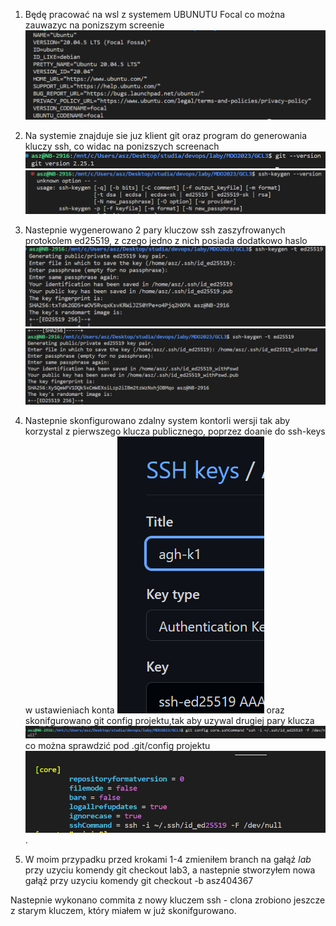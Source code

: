 

1. Będę pracować na wsl z systemem UBUNUTU Focal co można zauwazyc na ponizszym screenie
![alt text](./screeny/lab-p1-os.png)
2.  Na systemie znajduje sie juz klient git oraz program do generowania kluczy ssh, co widac na ponizszych screenach
![alt text](./screeny/git-v.png)
![alt text](./screeny/ssh-keygen.png)
3. Nastepnie wygenerowano 2 pary kluczow ssh zaszyfrowanych protokolem ed25519, z czego jedno z nich posiada dodatkowo haslo
![alt text](./screeny/ed-keygen.png)
![alt text](./screeny/ed-ketgen2.png)
4. Nastepnie skonfigurowano zdalny system kontorli wersji tak aby korzystal z pierwszego klucza publicznego, poprzez doanie do ssh-keys w ustawieniach konta
![alt text](./screeny/github-ssh.png)
oraz skonifgurowano git config projektu,tak aby uzywal drugiej pary klucza
![alt text](./screeny/git_config_ssh_cmd.png)
co można sprawdzić pod .git/config projektu
![alt text](./screeny/local_git_config.png).

5. W moim przypadku przed krokami 1-4 zmieniłem branch na gałąź *lab* przy uzyciu komendy git checkout lab3, a nastepnie stworzyłem nowa gałąź przy uzyciu komendy git checkout -b asz404367

Nastepnie wykonano commita z nowy kluczem ssh - clona zrobiono jeszcze z starym kluczem, który miałem w już skonifgurowano.



